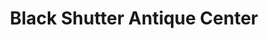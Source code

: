 ---
title: "Black Shutter Antique Center"
url: /leesburg/black-shutter-antique-center/
shop: Antiquitäten
---